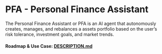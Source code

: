 # PFA - Personal Finance Assistant

The Personal Finance Assistant or PFA is an AI agent that autonomously creates, manages, and rebalances a assets portfolio based on the user’s risk tolerance, investment goals, and market trends.

#### Roadmap & Use Case: [DESCRIPTION.md](docs/DESCRIPTION.md)